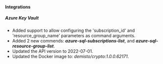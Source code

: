 
#### Integrations

##### Azure Key Vault

- Added support to allow configuring the 'subscription_id' and 'resource_group_name' parameters as command arguments.
- Added 2 new commends: ***azure-sql-subscriptions-list***, and ***azure-sql-resource-group-list***.
- Updated the API version to 2022-07-01.
- Updated the Docker image to: *demisto/crypto:1.0.0.62171*.

